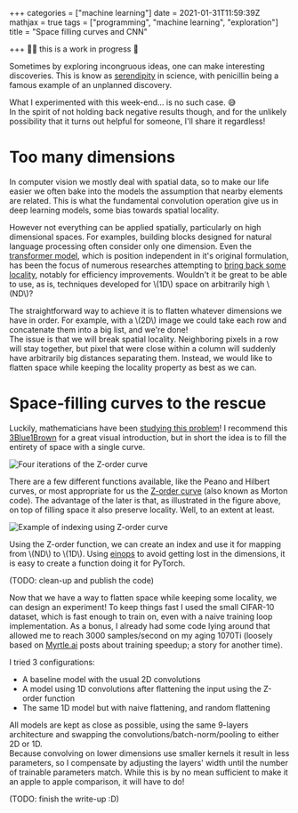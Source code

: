 +++
categories = ["machine learning"]
date = 2021-01-31T11:59:39Z
mathjax = true
tags = ["programming", "machine learning", "exploration"]
title = "Space filling curves and CNN"

+++
👷🏻 this is a work in progress 🔧

Sometimes by exploring incongruous ideas, one can make interesting discoveries. This is know as [serendipity](https://en.wikipedia.org/wiki/Serendipity) in science, with penicillin being a famous example of an unplanned discovery.

What I experimented with this week-end… is no such case. 😅  
In the spirit of not holding back negative results though, and for the unlikely possibility that it turns out helpful for someone, I'll share it regardless!

# Too many dimensions

In computer vision we mostly deal with spatial data, so to make our life easier we often bake into the models the assumption that nearby elements are related. This is what the fundamental convolution operation give us in deep learning models, some bias towards spatial locality.

However not everything can be applied spatially, particularly on high dimensional spaces. For examples, building blocks designed for natural language processing often consider only one dimension. Even the [transformer model](https://arxiv.org/abs/1706.03762), which is position independent in it's original formulation, has been the focus of numerous researches attempting to [bring back some locality](https://ai.googleblog.com/2020/01/reformer-efficient-transformer.html), notably for efficiency improvements. Wouldn't it be great to be able to use, as is, techniques developed for \\(1D\\) space on arbitrarily high \\(ND\\)?

The straightforward way to achieve it is to flatten whatever dimensions we have in order. For example, with a \\(2D\\) image we could take each row and concatenate them into a big list, and we're done!  
The issue is that we will break spatial locality. Neighboring pixels in a row will stay together, but pixel that were close within a column will suddenly have arbitrarily big distances separating them. Instead, we would like to flatten space while keeping the locality property as best as we can.

# Space-filling curves to the rescue

Luckily, mathematicians have been [studying this problem](https://en.wikipedia.org/wiki/Space-filling_curve "Space-filling curve")! I recommend this [3Blue1Brown](https://www.youtube.com/watch?v=3s7h2MHQtxc "Hilbert's Curve: Is infinite math useful?") for a great visual introduction, but in short the idea is to fill the entirety of space with a single curve.

![Four iterations of the Z-order curve](/uploads/four-level_z.svg "Four iterations of the Z-order curve")

There are a few different functions available, like the Peano and Hilbert curves, or most appropriate for us the [Z-order curve](https://en.wikipedia.org/wiki/Z-order_curve) (also known as Morton code). The advantage of the later is that, as illustrated in the figure above, on top of filling space it also preserve locality. Well, to an extent at least.

![Example of indexing using Z-order curve](/uploads/example_z_order_mapping.webp "Example of indexing using Z-order curve")

Using the Z-order function, we can create an index and use it for mapping from \\(ND\\) to \\(1D\\). Using [einops](https://github.com/arogozhnikov/einops) to avoid getting lost in the dimensions, it is easy to create a function doing it for PyTorch.

(TODO: clean-up and publish the code)

Now that we have a way to flatten space while keeping some locality, we can design an experiment! To keep things fast I used the small CIFAR-10 dataset, which is fast enough to train on, even with a naive training loop implementation. As a bonus, I already had some code lying around that allowed me to reach 3000 samples/second on my aging 1070Ti (loosely based on [Myrtle.ai]() posts about training speedup; a story for another time).

I tried 3 configurations:

* A baseline model with the usual 2D convolutions
* A model using 1D convolutions after flattening the input using the Z-order function
* The same 1D model but with naive flattening, and random flattening

All models are kept as close as possible, using the same 9-layers architecture and swapping the convolutions/batch-norm/pooling to either 2D or 1D.  
Because convolving on lower dimensions use smaller kernels it result in less parameters, so I compensate by adjusting the layers' width until the number of trainable parameters match. While this is by no mean sufficient to make it an apple to apple comparison, it will have to do!

(TODO: finish the write-up :D)